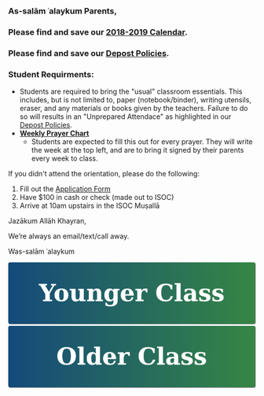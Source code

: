 ### As-salām ʿalaykum Parents,

### Please find and save our [2018-2019 Calendar](https://docs.google.com/spreadsheets/d/1vKNpUns7uxLLcmNAeJsPlKct5cISbl7TMvOwDeRbUCE/edit?usp=sharing).

### Please find and save our [Depost Policies](https://docs.google.com/document/d/1UgzbleqABnc-ARckBHvQyn3fqIPlYzyRCML7rqby0PM/edit?usp=sharing).

### Student Requirments:
- Students are required to bring the "usual" classroom essentials. This includes, but is not limited to, paper (notebook/binder), writing utensils, eraser, and any materials or books given by the teachers. Failure to do so will results in an "Unprepared Attendace" as highlighted in our [Depost Policies](https://docs.google.com/document/d/1UgzbleqABnc-ARckBHvQyn3fqIPlYzyRCML7rqby0PM/edit?usp=sharing).
- [**Weekly Prayer Chart**](https://docs.google.com/document/d/10r8J-O0p6TzG5Q4ko5ecl6XaQtnzPT-dc2YyPzZ4t1U/edit?usp=sharing)
  - Students are expected to fill this out for every prayer. They will write the week at the top left, and are to bring it signed by their parents every week to class.

If you didn't attend the orientation, please do the following:
1. Fill out the [Application Form](https://goo.gl/forms/O1XJcv5EbBaea8jo1)
2. Have $100 in cash or check (made out to ISOC)
3. Arrive at 10am upstairs in the ISOC Muṣallā

Jazākum Allāh Khayran,

We’re always an email/text/call away.

Was-salām ʿalaykum

[![Younger Class](https://raw.githubusercontent.com/isocia/isocia.github.io/master/Younger%20Class/Younger.png)](https://isocia.github.io/Younger%20Class/YoungerClass)
[![Older Class](https://raw.githubusercontent.com/isocia/isocia.github.io/master/Older%20Class/Older.png)](https://isocia.github.io/Older%20Class/OlderClass)
